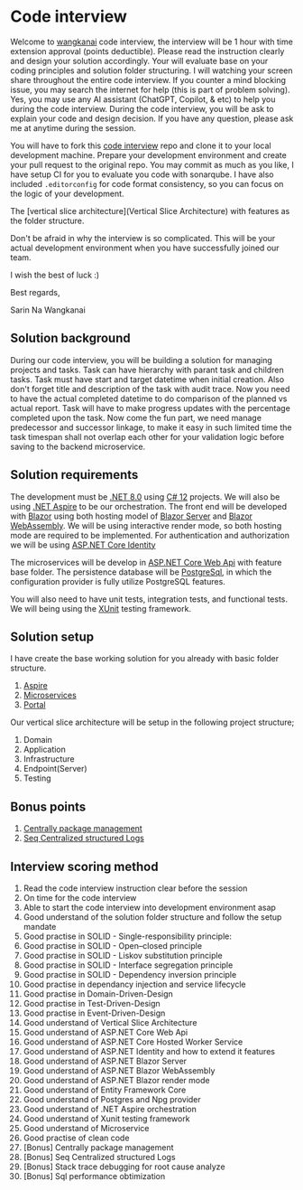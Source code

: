 # Code interview

Welcome to [wangkanai](https://github.com/wangkanai) code interview, the interview will be 1 hour with time extension approval (points deductible). 
Please read the instruction clearly and design your solution accordingly. 
Your will evaluate base on your coding principles and solution folder structuring. 
I will watching your screen share throughout the entire code interview. 
If you counter a mind blocking issue, you may search the internet for help (this is part of problem solving).
Yes, you may use any AI assistant (ChatGPT, Copilot, & etc) to help you during the code interview.
During the code interview, you will be ask to explain your code and design decision.
If you have any question, please ask me at anytime during the session.

You will have to fork this [code interview](https://github.com/wangkanai/interview/fork) repo and clone it to your local development machine. 
Prepare your development environment and create your pull request to the original repo. 
You may commit as much as you like, I have setup CI for you to evaluate you code with sonarqube. 
I have also included `.editorconfig` for code format consistency, so you can focus on the logic of your development.

The [vertical slice architecture](Vertical Slice Architecture) with features as the folder structure.

Don't be afraid in why the interview is so complicated.
This will be your actual development environment when you have successfully joined our team.

I wish the best of luck :)

Best regards,

Sarin Na Wangkanai

## Solution background

During our code interview, you will be building a solution for managing projects and tasks. 
Task can have hierarchy with parant task and children tasks. 
Task must have start and target datetime when initial creation. 
Also don't forget title and description of the task with audit trace. 
Now you need to have the actual completed datetime to do comparison of the planned vs actual report. 
Task will have to make progress updates with the percentage completed upon the task. 
Now come the fun part, we need manage predecessor and successor linkage, 
to make it easy in such limited time the task timespan shall not overlap each other for your validation logic before saving to the backend microservice.

## Solution requirements

The development must be [.NET 8.0](https://learn.microsoft.com/en-us/dotnet/core/whats-new/dotnet-8/overview) using [C# 12](https://learn.microsoft.com/en-us/dotnet/csharp/whats-new/csharp-12) projects. 
We will also be using [.NET Aspire](https://learn.microsoft.com/en-us/dotnet/aspire/fundamentals/app-host-overview) to be our orchestration. 
The front end will be developed with [Blazor](https://learn.microsoft.com/en-us/aspnet/core/blazor/?view=aspnetcore-8.0) using both hosting model of [Blazor Server](https://learn.microsoft.com/en-us/aspnet/core/blazor/hosting-models?view=aspnetcore-8.0#blazor-server) and [Blazor WebAssembly](https://learn.microsoft.com/en-us/aspnet/core/blazor/hosting-models?view=aspnetcore-8.0#blazor-webassembly). 
We will be using interactive render mode, so both hosting mode are required to be implemented.
For authentication and authorization we will be using [ASP.NET Core Identity](https://learn.microsoft.com/en-us/aspnet/core/security/authentication/identity?view=aspnetcore-8.0)

The microservices will be develop in [ASP.NET Core Web Api](https://learn.microsoft.com/en-us/aspnet/core/tutorials/first-web-api?view=aspnetcore-8.0&tabs=visual-studio) with feature base folder. 
The persistence database will be [PostgreSql](https://www.postgresql.org/), 
in which the configuration provider is fully utilize PostgreSQL features.

You will also need to have unit tests, integration tests, and functional tests. 
We will being using the [XUnit](https://xunit.net/) testing framework.

## Solution setup

I have create the base working solution for you already with basic folder structure.

1. [Aspire](Aspire)
2. [Microservices](Microservices)
3. [Portal](Portal)

Our vertical slice architecture will be setup in the following project structure;

1. Domain
2. Application
3. Infrastructure
4. Endpoint(Server)
5. Testing

## Bonus points

1. [Centrally package management](https://learn.microsoft.com/en-us/nuget/consume-packages/central-package-management)
2. [Seq Centralized structured Logs](https://datalust.co/seq)
      
## Interview scoring method

1. Read the code interview instruction clear before the session
2. On time for the code interview
3. Able to start the code interview into development environment asap
4. Good understand of the solution folder structure and follow the setup mandate
5. Good practise in SOLID - Single-responsibility principle:
6. Good practise in SOLID - Open–closed principle
7. Good practise in SOLID - Liskov substitution principle
8. Good practise in SOLID - Interface segregation principle
9. Good practise in SOLID - Dependency inversion principle
10. Good practise in dependancy injection and service lifecycle
11. Good practise in Domain-Driven-Design
12. Good practise in Test-Driven-Design
13. Good practise in Event-Driven-Design
14. Good understand of Vertical Slice Architecture
15. Good understand of ASP.NET Core Web Api
16. Good understand of ASP.NET Core Hosted Worker Service
17. Good understand of ASP.NET Identity and how to extend it features
18. Good understand of ASP.NET Blazor Server
19. Good understand of ASP.NET Blazor WebAssembly
20. Good understand of ASP.NET Blazor render mode
21. Good understand of Entity Framework Core
22. Good understand of Postgres and Npg provider
23. Good understand of .NET Aspire orchestration
24. Good understand of Xunit testing framework
25. Good understand of Microservice
26. Good practise of clean code
27. [Bonus] Centrally package management
28. [Bonus] Seq Centralized structured Logs
29. [Bonus] Stack trace debugging for root cause analyze
30. [Bonus] Sql performance obtimization




